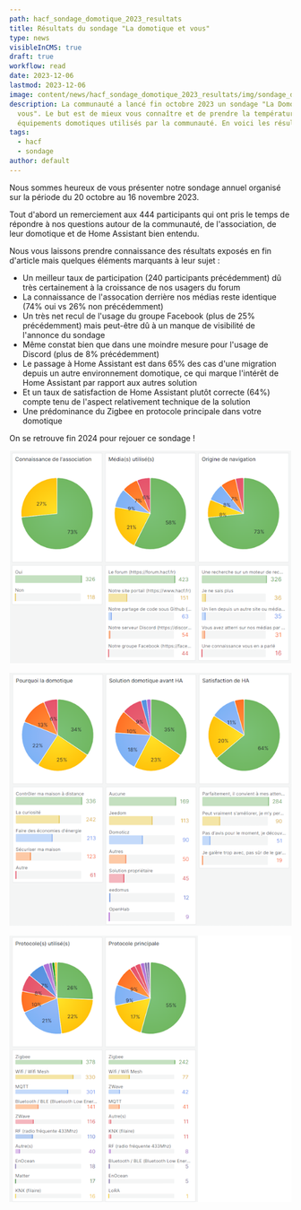 ```yaml
---
path: hacf_sondage_domotique_2023_resultats
title: Résultats du sondage "La domotique et vous"
type: news
visibleInCMS: true
draft: true
workflow: read
date: 2023-12-06
lastmod: 2023-12-06
image: content/news/hacf_sondage_domotique_2023_resultats/img/sondage_domotique.png
description: La communauté a lancé fin octobre 2023 un sondage "La Domotique et
  vous". Le but est de mieux vous connaître et de prendre la température sur les
  équipements domotiques utilisés par la communauté. En voici les résultats.
tags:
  - hacf
  - sondage
author: default
---
```

Nous sommes heureux de vous présenter notre sondage annuel organisé sur la période du 20 octobre au 16 novembre 2023.

Tout d'abord un remerciement aux 444 participants qui ont pris le temps de répondre à nos questions autour de la communauté, de l'association, de leur domotique et de Home Assistant bien entendu.

Nous vous laissons prendre connaissance des résultats exposés en fin d'article mais quelques éléments marquants à leur sujet :

- Un meilleur taux de participation (240 participants précédemment) dû très certainement à la croissance de nos usagers du forum
- La connaissance de l'assocation derrière nos médias reste identique (74% oui vs 26% non précédemment)
- Un très net recul de l'usage du groupe Facebook (plus de 25% précédemment) mais peut-être dû à un manque de visibilité de l'annonce du sondage
- Même constat bien que dans une moindre mesure pour l'usage de Discord (plus de 8% précédemment)
- Le passage à Home Assistant est dans 65% des cas d'une migration depuis un autre environnement domotique, ce qui marque l'intérêt de Home Assistant par rapport aux autres solution
- Et un taux de satisfaction de Home Assistant plutôt correcte (64%) compte tenu de l'aspect relativement technique de la solution
- Une prédominance du Zigbee en protocole principale dans votre domotique

On se retrouve fin 2024 pour rejouer ce sondage !

![Statistiques communauté HACF](content/news/hacf_sondage_domotique_2023_resultats/img/communaute.png)

![Statistiques environnement domotique](content/news/hacf_sondage_domotique_2023_resultats/img/domotique.png)

![Statistiques protocoles domotiques](content/news/hacf_sondage_domotique_2023_resultats/img/installation.png)
